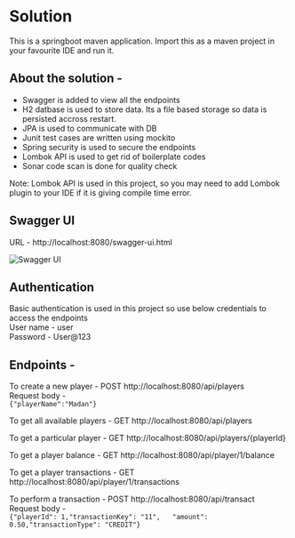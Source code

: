 # Solution

This is a springboot maven application. Import this as a maven project in your favourite IDE and run it.

## About the solution -
* Swagger is added to view all the endpoints
* H2 datbase is used to store data. Its a file based storage so data is persisted accross restart.
* JPA is used to communicate with DB
* Junit test cases are written using mockito
* Spring security is used to secure the endpoints
* Lombok API is used to get rid of boilerplate codes
* Sonar code scan is done for quality check

Note: Lombok API is used in this project, so you may need to add Lombok plugin to your IDE if it is giving compile time error.

## Swagger UI
URL - http://localhost:8080/swagger-ui.html <br/>

![Swagger UI](https://lh3.googleusercontent.com/6V7ME8FYMRGwCAWjg9ieeCprPmSspnL28Bkw6sapAEonUiKXmaxzqMoA02sWHEtRXyoLBv5zzH75XOkdP1gsjIBSaZkMe33HoV8dzt5Oz1EfDF0DK3qkhUIRIoNP8uoaBSpluUzqOuOeJT11Xt1HY6bkp9_5CXVLgDNDQhI6xa60eUg9YRi8-1ey15feXYf4_3kgcpAf_OtpuZIAqIWRa4d1VYaO8HQ0vsXjTaGqXEc4bgSnBqID6cQxbnCi_Z7nBx1dcSA90pGYbhJfPeX2wysPDY0ffZWa_W5gOAWzErO96OOW_gyaY9Te74L4lXvxqMCtK8oApLGSCtCl92YPmj4nwQDPmTnMhCY_EfE2xj9kX54lKNq-AixqKU6mJKxH2HqjulMkDmpAny3Uv5oEdxr5URG3TjNxc-48XhF2DcXnMzFuNh2AI88zVd044njoGZWXNsGgHQPWyISq1jgj9YtYmzyduNLlzWVv33Q-n8gwQI4GFfMerjhmEr3AVFLXmBh0RinGKqCuPjmN-r3xNqULZMyN7_pZjkPrCcanW-d3yqu5HBpio8hZ4iQ1C8Fb0W8ApztI7-76YcGE7rJKeQ8kXFnGKZhkX2-X6W6s5VsvPV_sIyw6h2wxfCpv5WpdZXGB456F9vi64MG3tKvBQWDldZx-fcc=w1167-h657-no)

## Authentication
Basic authentication is used in this project so use below credentials to access the endpoints <br/>
User name - user <br/>
Password - User@123  <br/>

## Endpoints -
To create a new player - POST http://localhost:8080/api/players <br/>
Request body - <br/>
```{"playerName":"Madan"}```

To get all available players - GET http://localhost:8080/api/players <br/>

To get a particular player - GET http://localhost:8080/api/players/{playerId} <br/>

To get a player balance - GET http://localhost:8080/api/player/1/balance <br/>

To get a player transactions - GET http://localhost:8080/api/player/1/transactions <br/>

To perform a transaction - POST http://localhost:8080/api/transact <br/>
Request body - <br/>
```{"playerId": 1,"transactionKey": "11",	"amount": 0.50,"transactionType": "CREDIT"}```







